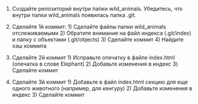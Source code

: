 1. Создайте репозиторий внутри папки wild_animals. Убедитесь, что внутри папки wild_animals появилась папка .git.
       
2. Сделайте 1й коммит:
       1) Сделайте файлы папки wild_animals отслеживаемыми
       2) Обратите внимание на файл индекса (.git/index) и папку с объектами (.git/objects)
       3) Сделайте коммит
       4) Найдите хэш коммита

3. Сделайте 2й коммит
       1) Исправьте опечатку в файле index.html (опечатка в слове Elephant)
       2) Добавьте изменения в индекс
       3) Сделайте коммит

4. Сделайте 3й коммит
       1) Добавьте в файл index.html секцию для еще одного животного (например, для кенгуру)
       2) Добавьте изменения в индекс
       3) Сделайте коммит
